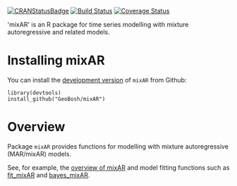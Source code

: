 [![CRANStatusBadge](http://www.r-pkg.org/badges/version/mixAR)](https://cran.r-project.org/package=mixAR)
[![Build Status](https://travis-ci.com/GeoBosh/mixAR.svg?branch=master)](https://travis-ci.com/GeoBosh/mixAR)
[![Coverage Status](https://coveralls.io/repos/github/GeoBosh/mixAR/badge.svg?branch=master)](https://coveralls.io/github/GeoBosh/mixAR?branch=master)

'mixAR' is an R package for time series modelling with mixture autoregressive and related
models.

# Installing mixAR

You can install the [development version](https://github.com/GeoBosh/mixAR) of
`mixAR` from Github:

    library(devtools)
    install_github("GeoBosh/mixAR")


# Overview

  Package `mixAR` provides functions for modelling with mixture
  autoregressive (MAR/mixAR) models.

  See, for example, the [overview of mixAR](./reference/mixAR-package.html) and
  model fitting functions such as [fit_mixAR](./reference/fit_mixAR-methods.html) and
  [bayes_mixAR](./reference/bayes_mixAR.html).

